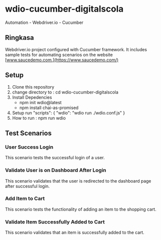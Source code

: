 # wdio-cucumber-digitalscola
Automation - Webdriver.io - Cucumber

## Ringkasa
Webdriver.io project configured with Cucumber framework. 
It includes sample tests for automating scenarios on the website [www.saucedemo.com.](https://www.saucedemo.com/)

## Setup
1. Clone this repository
2. change directory to : cd wdio-cucumber-digitalscola
3. Install Depedencies
    - npm init wdio@latest
    - npm install chai-as-promised
4. Setup run
    "scripts": { "wdio": "wdio run ./wdio.conf.js" }
5. How to run : npm run wdio

## Test Scenarios
### User Success Login
This scenario tests the successful login of a user.

### Validate User is on Dashboard After Login
This scenario validates that the user is redirected to the dashboard page after successful login.

### Add Item to Cart
This scenario tests the functionality of adding an item to the shopping cart.

### Validate Item Successfully Added to Cart
This scenario validates that an item is successfully added to the cart.